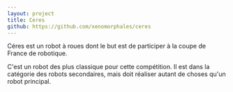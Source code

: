 ```yaml
---
layout: project
title: Ceres
github: https://github.com/xenomorphales/ceres
---
```


Céres est un robot à roues dont le but est de participer à la coupe de France de robotique.

<!--more-->

C'est un robot des plus classique pour cette compétition. Il est dans la catégorie des robots secondaires, mais doit réaliser autant de choses qu'un robot principal.
